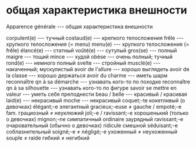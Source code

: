 # общая характеристика внешности
Apparence générale --- общая характеристика внешности

corpulent(e) --- тучный
costaud(e) --- крепкого телосложения
frêle --- хрупкого телосложения (= menu)
menu(e) --- хрупкого телосложения (= frêle)
élancé(e) --- статный
voûté(e) --- сутулый
gros(se) --- полный
maigre --- тощий
mince --- худой
obèse --- очень полный; тучный
rond(e) --- немного полный
svelte --- стройный
musclé(e) --- накаченный; мускулистый
avoir de l'allure --- хорошо выглядеть
avoir de la classe --- хорошо держаться
avoir du charme --- иметь шарм
reconnaître qn à sa démarche --- узнавать кого-то по походке
reconnaître qn à sa silhouette --- узнавать кого-то по фигуре
savoir se mettre en valeur --- уметь себя преподнести
beau / belle --- красивый / красивая
laid(e) --- некрасивый
moche --- некрасивый
coquet;-te кокетливый (о девочках)
élégant;-e элегантный
gracieux;-euse ≠ gauche / empoté;-e fam. грациозный ≠ неуклюжий
joli;-e / ravissant;-e хорошенький (только о девочках)
mignon;-ne симпатичный
ordinaire заурядный
ravissant;-e очаровательный (обычно о девочках)
ridicule смешной
séduisant;-e соблазнительный
soigné;-e ≠ négligé;-e ухоженный ≠ неухоженный
souple ≠ raide гибкий ≠ негибкий